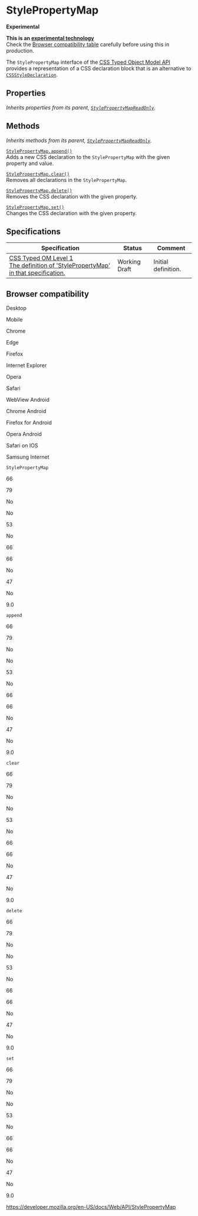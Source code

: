 StylePropertyMap
================

**Experimental**

**This is an [experimental technology](https://developer.mozilla.org/en-US/docs/MDN/Guidelines/Conventions_definitions#experimental)**  
Check the [Browser compatibility table](#browser_compatibility) carefully before using this in production.

The `StylePropertyMap` interface of the [CSS Typed Object Model API](css_object_model#CSS_Typed_Object_Model) provides a representation of a CSS declaration block that is an alternative to [`CSSStyleDeclaration`](cssstyledeclaration).

Properties
----------

*Inherits properties from its parent, [`StylePropertyMapReadOnly`](stylepropertymapreadonly).*

Methods
-------

*Inherits methods from its parent, [`StylePropertyMapReadOnly`](stylepropertymapreadonly).*

[`StylePropertyMap.append()`](stylepropertymap/append)  
Adds a new CSS declaration to the `StylePropertyMap` with the given property and value.

[`StylePropertyMap.clear()`](stylepropertymap/clear)  
Removes all declarations in the `StylePropertyMap`.

[`StylePropertyMap.delete()`](stylepropertymap/delete)  
Removes the CSS declaration with the given property.

[`StylePropertyMap.set()`](stylepropertymap/set)  
Changes the CSS declaration with the given property.

Specifications
--------------

<table><thead><tr class="header"><th>Specification</th><th>Status</th><th>Comment</th></tr></thead><tbody><tr class="odd"><td><a href="https://drafts.css-houdini.org/css-typed-om-1/#stylepropertymap">CSS Typed OM Level 1<br />
<span class="small">The definition of 'StylePropertyMap' in that specification.</span></a></td><td><span class="spec-wd">Working Draft</span></td><td>Initial definition.</td></tr></tbody></table>

Browser compatibility
---------------------

Desktop

Mobile

Chrome

Edge

Firefox

Internet Explorer

Opera

Safari

WebView Android

Chrome Android

Firefox for Android

Opera Android

Safari on IOS

Samsung Internet

`StylePropertyMap`

66

79

No

No

53

No

66

66

No

47

No

9.0

`append`

66

79

No

No

53

No

66

66

No

47

No

9.0

`clear`

66

79

No

No

53

No

66

66

No

47

No

9.0

`delete`

66

79

No

No

53

No

66

66

No

47

No

9.0

`set`

66

79

No

No

53

No

66

66

No

47

No

9.0

<a href="https://developer.mozilla.org/en-US/docs/Web/API/StylePropertyMap" class="_attribution-link">https://developer.mozilla.org/en-US/docs/Web/API/StylePropertyMap</a>
